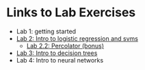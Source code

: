 # Links to Lab Exercises

- Lab 1: getting started
- [Lab 2: Intro to logistic regression and svms](https://mybinder.org/v2/gh/wfondrie/ushupo-ml-short-course/main?filepath=notebooks%2F2.1_logistic_regression.ipynb)
    - [Lab 2.2: Percolator (bonus)](https://mybinder.org/v2/gh/wfondrie/ushupo-ml-short-course/main?filepath=notebooks%2F2.2_logistic-regression-svms.ipynb)
- [Lab 3: Intro to decision trees](https://mybinder.org/v2/gh/wfondrie/ushupo-ml-short-course/main?filepath=notebooks%2F3_random_forest.ipynb)
- Lab 4: Intro to neural networks

